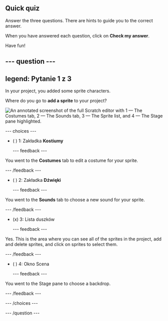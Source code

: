 ## Quick quiz

Answer the three questions. There are hints to guide you to the correct answer.

When you have answered each question, click on **Check my answer**.

Have fun!

--- question ---
---
legend: Pytanie 1 z 3
---

In your project, you added some sprite characters.

Where do you go to **add a sprite** to your project?

![An annotated screenshot of the full Scratch editor with 1 — The Costumes tab, 2 — The Sounds tab, 3 — The Sprite list, and 4 — The Stage pane highlighted.](images/question1.png)

--- choices ---

- ( ) 1: Zakładka **Kostiumy**

  --- feedback ---

You went to the **Costumes** tab to edit a costume for your sprite.

  --- /feedback ---

- ( ) 2: Zakładka **Dźwięki**

  --- feedback ---

You went to the **Sounds** tab to choose a new sound for your sprite.

  --- /feedback ---

- (x) 3: Lista duszków

  --- feedback ---

Yes. This is the area where you can see all of the sprites in the project, add and delete sprites, and click on sprites to select them.

  --- /feedback ---

- ( ) 4: Okno Scena

  --- feedback ---

You went to the Stage pane to choose a backdrop.

  --- /feedback ---

--- /choices ---

--- /question ---
